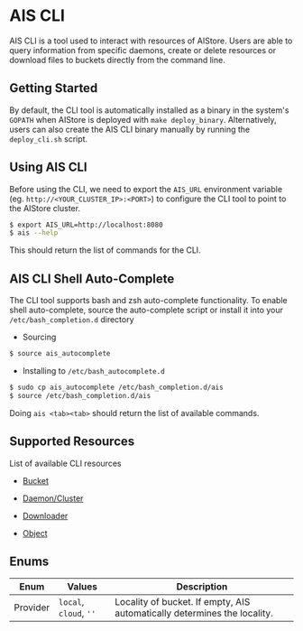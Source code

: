 # AIS CLI

AIS CLI is a tool used to interact with resources of AIStore. Users are able to query information from specific daemons, create or delete resources or download files to buckets directly from the command line.

## Getting Started

By default, the CLI tool is automatically installed as a binary in the system's `GOPATH` when AIStore is deployed with `make deploy_binary`. Alternatively, users can also create the AIS CLI binary manually by running the `deploy_cli.sh` script.

## Using AIS CLI

Before using the CLI, we need to export the `AIS_URL` environment variable (eg. `http://<YOUR_CLUSTER_IP>:<PORT>`) to configure the CLI tool to point to the AIStore cluster.
 ```sh
 $ export AIS_URL=http://localhost:8080
 $ ais --help
 ```
 This should return the list of commands for the CLI.

## AIS CLI Shell Auto-Complete

The CLI tool supports bash and zsh auto-complete functionality. To enable shell auto-complete, source the auto-complete script or install it into your `/etc/bash_completion.d` directory
* Sourcing

 ```sh
 $ source ais_autocomplete
 ```

* Installing to `/etc/bash_autocomplete.d`

 ```sh
 $ sudo cp ais_autocomplete /etc/bash_completion.d/ais
 $ source /etc/bash_completion.d/ais
 ```
Doing `ais <tab><tab>` should return the list of available commands.

## Supported Resources

List of available CLI resources

* [Bucket](./resources/bucket.md)

* [Daemon/Cluster](./resources/daeclu.md)

* [Downloader](./resources/downloader.md)

* [Object](./resources/object.md)

## Enums

| Enum | Values | Description |
| --- | --- | --- |
| Provider | `local`, `cloud`, `''` | Locality of bucket. If empty, AIS automatically determines the locality. |